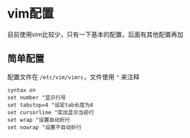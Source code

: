 # vim配置
目前使用vim比较少，只有一下基本的配置，后面有其他配置再加

## 简单配置
配置文件在 `/etc/vim/vimrc`，文件使用 `"` 来注释

```
syntax on
set number "显示行号
set tabstop=4 "设定tab长度为4
set cursorline "突出显示当前行
set wrap "设置自动折行
set nowrap "设置不自动折行
```
